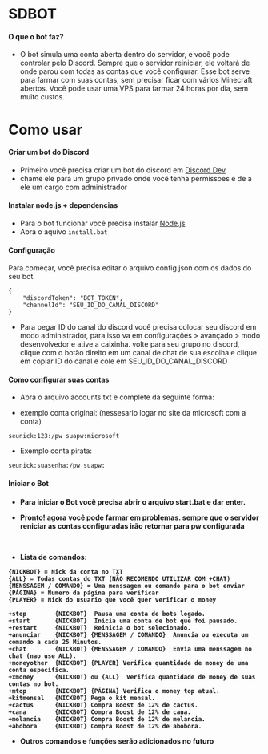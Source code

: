 # SDBOT

<h4> O que o bot faz? </h4>

- O bot simula uma conta aberta dentro do servidor, e você pode controlar pelo Discord. Sempre que o servidor reiniciar, ele voltará de onde parou com todas as contas que você configurar. Esse bot serve para farmar com suas contas, sem precisar ficar com vários Minecraft abertos. Você pode usar uma VPS para farmar 24 horas por dia, sem muito custos.

 # Como usar
<h4>Criar um bot do Discord</h4>

- Primeiro você precisa criar um bot do discord em <a href="https://discord.com/developers/applications">Discord Dev</a>
- chame ele para um grupo privado onde você tenha permissoes e de a ele um cargo com administrador

<h4>Instalar node.js + dependencias</h4>

- Para o bot funcionar você precisa instalar <a href="https://nodejs.org/en">Node.js</a>
- Abra o aquivo ```install.bat```

<h4>Configuração</h4>
Para começar, você precisa editar o arquivo config.json com os dados do seu bot.
<p>

```
{
    "discordToken": "BOT_TOKEN",
    "channelId": "SEU_ID_DO_CANAL_DISCORD"
}
```

- Para pegar ID do canal do discord você precisa colocar seu discord em modo administrador, para isso va em configurações > avançado > modo desenvolvedor e ative a caixinha.
volte para seu grupo no discord, clique com o botão direito em um canal de chat de sua escolha e clique em copiar ID do canal e cole em SEU_ID_DO_CANAL_DISCORD

<h4>Como configurar suas contas</h4>

- Abra o arquivo accounts.txt e complete da seguinte forma:

- exemplo conta original: (nessesario logar no site da microsoft com a conta)

```
seunick:123:/pw suapw:microsoft
```

- Exemplo conta pirata:

```
seunick:suasenha:/pw suapw:
```

<h4>Iniciar o Bot <h4>

- Para iniciar o Bot você precisa abrir o arquivo start.bat e dar enter.

- Pronto! agora você pode farmar em problemas. sempre que o servidor reniciar as contas configuradas irão retornar para pw configurada

</br>


- Lista de comandos:

```
{NICKBOT} = Nick da conta no TXT
{ALL} = Todas contas do TXT (NÃO RECOMENDO UTILIZAR COM +CHAT)
{MENSSAGEM / COMANDO} = Uma menssagem ou comando para o bot enviar
{PÁGINA} = Numero da página para verificar
{PLAYER} = Nick do usuario que você quer verificar o money

+stop        {NICKBOT}  Pausa uma conta de bots logado.
+start       {NICKBOT}  Inicia uma conta de bot que foi pausado.
+restart     {NICKBOT}  Reinicia o bot selecionado.
+anunciar    {NICKBOT} {MENSSAGEM / COMANDO}  Anuncia ou executa um comando a cada 25 Minutos.
+chat        {NICKBOT} {MENSSAGEM / COMANDO}  Envia uma menssagem no chat (nao use ALL).
+moneyother  {NICKBOT} {PLAYER} Verifica quantidade de money de uma conta especifica.
+xmoney      {NICKBOT} ou {ALL}  Verifica quantidade de money de suas contas no bot.
+mtop        {NICKBOT} {PÁGINA} Verifica o money top atual.
+kitmensal   {NICKBOT} Pega o kit mensal.
+cactus      {NICKBOT} Compra Boost de 12% de cactus.
+cana        {NICKBOT} Compra Boost de 12% de cana.
+melancia    {NICKBOT} Compra Boost de 12% de melancia.
+abobora     {NICKBOT} Compra Boost de 12% de abobora.
```

- Outros comandos e funções serão adicionados no futuro